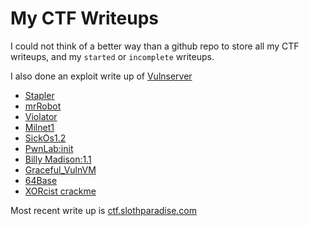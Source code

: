 # My CTF Writeups

I could not think of a better way than a github repo to store all my CTF writeups, and my `started` or `incomplete` writeups.

I also done an exploit write up of [Vulnserver](https://github.com/jthorpe6/ctf/blob/master/Vulnserver.md)

- [Stapler](https://github.com/jthorpe6/ctf/blob/master/Stapler.md)
- [mrRobot](https://github.com/jthorpe6/ctf/blob/master/mrRobot.md)
- [Violator](https://github.com/jthorpe6/ctf/blob/master/Violator.md)
- [Milnet1](https://github.com/jthorpe6/ctf/blob/master/Milnet1.md)
- [SickOs1.2](https://github.com/jthorpe6/ctf/blob/master/SickOs1.2.md)
- [PwnLab:init](https://github.com/jthorpe6/ctf/blob/master/PwnLab:init.md)
- [Billy Madison:1.1](https://github.com/jthorpe6/ctf/blob/master/Billy%20Madison:1.1.md)
- [Graceful_VulnVM](https://github.com/jthorpe6/ctf/blob/master/Graceful_VulnVM.md)
- [64Base](https://github.com/jthorpe6/ctf/blob/master/64Base:_1.0.1.md)
- [XORcist crackme](XORcist.md)

Most recent write up is [ctf.slothparadise.com](ctf.slothparadise.com/Builds.Hack.Me.md)
